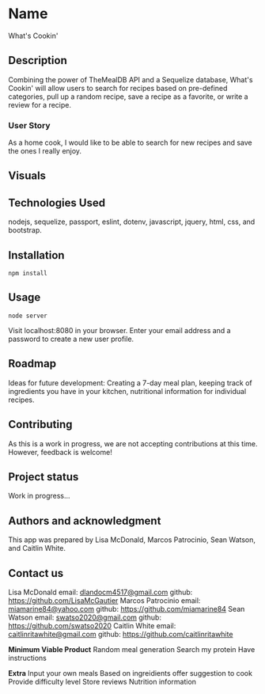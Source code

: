 # Name
What's Cookin'

## Description
Combining the power of TheMealDB API and a Sequelize database, What's Cookin' will allow users to search for recipes based on pre-defined categories, pull up a random recipe, save a recipe as a favorite, or write a review for a recipe.

### User Story
As a home cook, I would like to be able to search for new recipes and save the ones I really enjoy.

## Visuals



## Technologies Used
nodejs, sequelize, passport, eslint, dotenv, javascript, jquery, html, css, and bootstrap.

## Installation
``` npm install ```

## Usage
``` node server ```

Visit localhost:8080 in your browser.
Enter your email address and a password to create a new user profile.

## Roadmap
Ideas for future development: Creating a 7-day meal plan, keeping track of ingredients you have in your kitchen, nutritional information for individual recipes.

## Contributing
As this is a work in progress, we are not accepting contributions at this time.  However, feedback is welcome!

## Project status
Work in progress...

## Authors and acknowledgment
This app was prepared by Lisa McDonald, Marcos Patrocinio, Sean Watson, and Caitlin White.

## Contact us

Lisa McDonald   email: dlandocm4517@gmail.com   github: https://github.com/LisaMcGautier
Marcos Patrocinio   email: miamarine84@yahoo.com   github: https://github.com/miamarine84
Sean Watson   email: swatso2020@gmail.com   github: https://github.com/swatso2020
Caitlin White   email: caitlinritawhite@gmail.com   github: https://github.com/caitlinritawhite


**Minimum Viable Product**
Random meal generation
Search my protein
Have instructions


**Extra**
Input your own meals
Based on ingreidients offer suggestion to cook
Provide difficulty level
Store reviews
Nutrition information